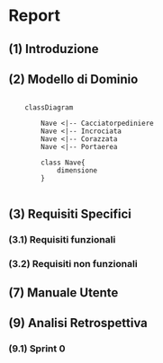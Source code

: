 # Report

## (1) Introduzione

## (2) Modello di Dominio

```mermaid
    
    classDiagram

        Nave <|-- Cacciatorpediniere
        Nave <|-- Incrociata
        Nave <|-- Corazzata
        Nave <|-- Portaerea

        class Nave{
            dimensione
        }
        
```

## (3) Requisiti Specifici
### (3.1) Requisiti funzionali
### (3.2) Requisiti non funzionali


## (7) Manuale Utente

## (9) Analisi Retrospettiva
### (9.1) Sprint 0


